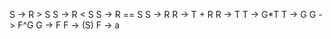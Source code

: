 S -> R > S
S -> R < S
S -> R == S
S -> R
R -> T + R
R -> T
T -> G*T
T -> G
G -> F^G
G -> F
F -> (S)
F -> a